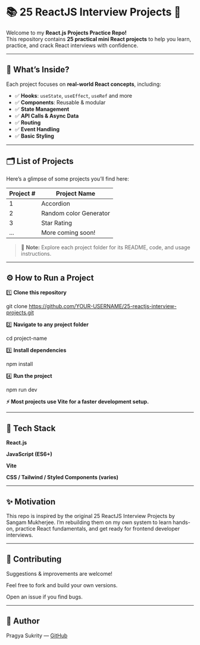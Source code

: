 # 📚 25 ReactJS Interview Projects 🚀

Welcome to my **React.js Projects Practice Repo!**  
This repository contains **25 practical mini React projects** to help you learn, practice, and crack React interviews with confidence.

---

## 📌 What’s Inside?

Each project focuses on **real-world React concepts**, including:
- ✅ **Hooks**: `useState`, `useEffect`, `useRef` and more
- ✅ **Components**: Reusable & modular
- ✅ **State Management**
- ✅ **API Calls & Async Data**
- ✅ **Routing**
- ✅ **Event Handling**
- ✅ **Basic Styling**

---

## 🗂️ List of Projects

Here’s a glimpse of some projects you’ll find here:

| Project # | Project Name                |
|-----------|-----------------------------|
| 1         | Accordion                   |
| 2         | Random color Generator      |
| 3         | Star Rating                 |
| ...       | More coming soon!           |

> 📌 **Note:** Explore each project folder for its README, code, and usage instructions.

---

## ⚙️ How to Run a Project

1️⃣ **Clone this repository**

git clone https://github.com/YOUR-USERNAME/25-reactjs-interview-projects.git

2️⃣ **Navigate to any project folder**

cd project-name

3️⃣ **Install dependencies**

npm install

4️⃣ **Run the project**

npm run dev

**⚡ Most projects use Vite for a faster development setup.**

---

## 🚀 Tech Stack
**React.js**

**JavaScript (ES6+)**

**Vite**

**CSS / Tailwind / Styled Components (varies)**

---

##  ✨ Motivation
This repo is inspired by the original 25 ReactJS Interview Projects by Sangam Mukherjee.
I’m rebuilding them on my own system to learn hands-on, practice React fundamentals, and get ready for frontend developer interviews.

---

## 🤝 Contributing
Suggestions & improvements are welcome!

Feel free to fork and build your own versions.

Open an issue if you find bugs.

---

## 🙌 Author
Pragya Sukrity — [GitHub](https://github.com/pragyasukrity007)


